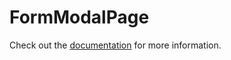 # FormModalPage

Check out the [documentation](https://docs.commercetools.com/merchant-center-customizations/api-reference/commercetools-frontend-application-components#formmodalpage) for more information.
